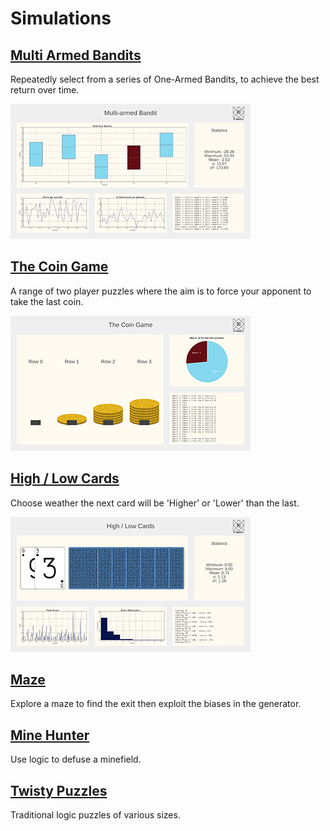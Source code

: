 # Simulations

## [Multi Armed Bandits](Bandit/index.md)

Repeatedly select from a series of One-Armed Bandits, to achieve the best return over time.

[![Multi Armed Bandits](Bandit/thumb.png)](Bandit/index.md)

## [The Coin Game](CoinGame/index.md)

A range of two player puzzles where the aim is to force your apponent to take the last coin.

[![The Coin Game](CoinGame/thumb.png)](CoinGame/index.md)

## [High / Low Cards](HighLowCards/index.md)

Choose weather the next card will be 'Higher' or 'Lower' than the last.

[![High / Low Cards](HighLowCards/thumb.png)](HighLowCards/index.md)

## [Maze](Maze/index.md)

Explore a maze to find the exit then exploit the biases in the generator.

## [Mine Hunter](Mine/index.md)

Use logic to defuse a minefield.

## [Twisty Puzzles](Twisty/index.md)

Traditional logic puzzles of various sizes.